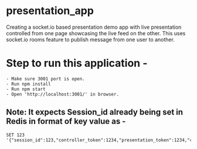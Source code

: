 # presentation_app
Creating a socket.io based presentation demo app with live presentation controlled from one page showcasing the live feed on the other. This uses socket.io rooms feature to publish message from one user to another.

# Step to run this application - 
    - Make sure 3001 port is open.
    - Run npm install 
    - Run npm start
    - Open 'http://localhost:3001/' in browser.

## Note: It expects Session_id already being set in Redis in format of key value as - 
    SET 123 '{"session_id":123,"controller_token":1234,"presentation_token":1234,"channel_id":123456}'
